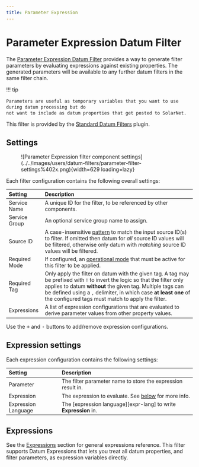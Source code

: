 ```yaml
---
title: Parameter Expression
---
```

# Parameter Expression Datum Filter

The [Parameter Expression Datum Filter][src] provides a way to generate filter parameters by
evaluating expressions against existing properties. The generated parameters will be available to
any further datum filters in the same filter chain.

!!! tip

	Parameters are useful as temporary variables that you want to use during datum processing but do
	not want to include as datum properties that get posted to SolarNet.

This filter is provided by the [Standard Datum Filters][sdf] plugin.

## Settings

<figure markdown>
  ![Parameter Expression filter component settings](../../images/users/datum-filters/parameter-filter-settings%402x.png){width=629 loading=lazy}
</figure>

Each filter configuration contains the following overall settings:

| Setting            | Description                                                       |
|:-------------------|:------------------------------------------------------------------|
| Service Name       | A unique ID for the filter, to be referenced by other components. |
| Service Group      | An optional service group name to assign. |
| Source ID          | A case-insensitive [pattern][regex] to match the input source ID(s) to filter. If omitted then datum for _all_ source ID values will be filtered, otherwise only datum with _matching_ source ID values will be filtered. |
| Required Mode      | If configured, an [operational mode][opmodes] that must be active for this filter to be applied. |
| Required Tag       | Only apply the filter on datum with the given tag. A tag may be prefixed with `!` to invert the logic so that the filter only applies to datum **without** the given tag. Multiple tags can be defined using a `,` delimiter, in which case **at least one** of the configured tags must match to apply the filter. |
| Expressions        |  A list of expression configurations that are evaluated to derive parameter values from other property values. |

Use the <kbd>+</kbd> and <kbd>-</kbd> buttons to add/remove expression configurations.

## Expression settings

Each expression configuration contains the following settings:

| Setting             | Description                                                       |
|:--------------------|:------------------------------------------------------------------|
| Parameter           | The filter parameter name to store the expression result in. |
| Expression          | The expression to evaluate. See [below](#expressions) for more info. |
| Expression Language | The [expression language][expr-lang] to write **Expression** in. |

## Expressions

See the [Expressions](../expressions.md) section for general expressions reference. This filter
supports Datum Expressions that lets you treat all datum properties, and filter parameters, as
expression variables directly.

[opmodes]: ../op-modes.md
[placeholders]: ../placeholders.md
[regex]: https://docs.oracle.com/en/java/javase/11/docs/api/java.base/java/util/regex/Pattern.html
[sdf]: https://github.com/SolarNetwork/solarnetwork-node/blob/develop/net.solarnetwork.node.datum.filter.standard/
[src]: https://github.com/SolarNetwork/solarnetwork-node/blob/develop/net.solarnetwork.node.datum.filter.standard/README-Parameter.md

